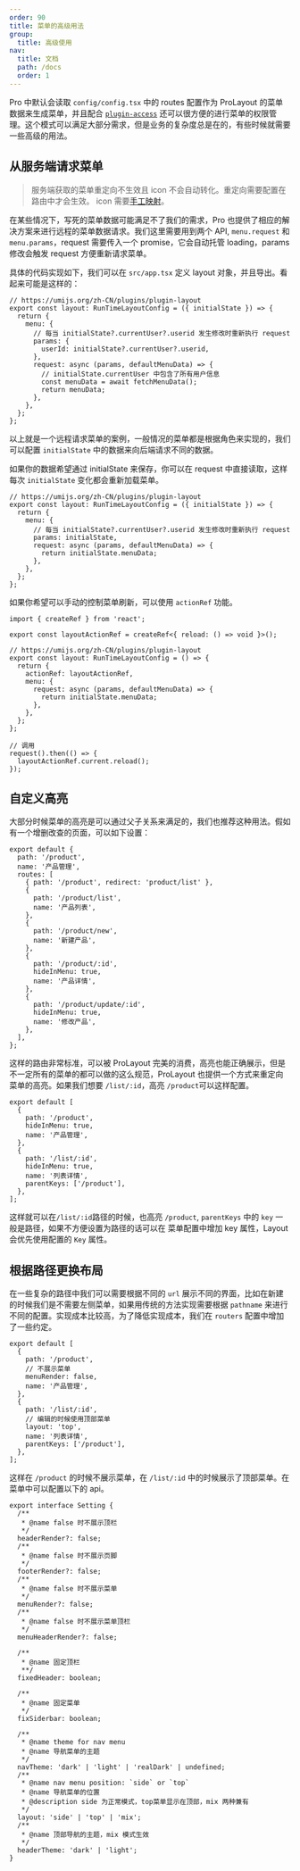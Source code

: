 ```yaml
---
order: 90
title: 菜单的高级用法
group:
  title: 高级使用
nav:
  title: 文档
  path: /docs
  order: 1
---
```


Pro 中默认会读取 `config/config.tsx` 中的 routes 配置作为 ProLayout 的菜单数据来生成菜单，并且配合 [`plugin-access`](https://umijs.org/zh-CN/plugins/plugin-access) 还可以很方便的进行菜单的权限管理。这个模式可以满足大部分需求，但是业务的复杂度总是在的，有些时候就需要一些高级的用法。

## 从服务端请求菜单

> 服务端获取的菜单重定向不生效且 icon 不会自动转化。重定向需要配置在路由中才会生效。 icon 需要[手工映射](https://github.com/ant-design/ant-design-pro/issues/8101)。

在某些情况下，写死的菜单数据可能满足不了我们的需求，Pro 也提供了相应的解决方案来进行远程的菜单数据请求。我们这里需要用到两个 API, `menu.request` 和 `menu.params`，request 需要传入一个 promise，它会自动托管 loading，params 修改会触发 request 方便重新请求菜单。

具体的代码实现如下，我们可以在 `src/app.tsx` 定义 layout 对象，并且导出。看起来可能是这样的：

```tsx | pure
// https://umijs.org/zh-CN/plugins/plugin-layout
export const layout: RunTimeLayoutConfig = ({ initialState }) => {
  return {
    menu: {
      // 每当 initialState?.currentUser?.userid 发生修改时重新执行 request
      params: {
        userId: initialState?.currentUser?.userid,
      },
      request: async (params, defaultMenuData) => {
        // initialState.currentUser 中包含了所有用户信息
        const menuData = await fetchMenuData();
        return menuData;
      },
    },
  };
};
```

以上就是一个远程请求菜单的案例，一般情况的菜单都是根据角色来实现的，我们可以配置 `initialState` 中的数据来向后端请求不同的数据。

如果你的数据希望通过 initialState 来保存，你可以在 request 中直接读取，这样每次 `initialState` 变化都会重新加载菜单。

```tsx | pure
// https://umijs.org/zh-CN/plugins/plugin-layout
export const layout: RunTimeLayoutConfig = ({ initialState }) => {
  return {
    menu: {
      // 每当 initialState?.currentUser?.userid 发生修改时重新执行 request
      params: initialState,
      request: async (params, defaultMenuData) => {
        return initialState.menuData;
      },
    },
  };
};
```

如果你希望可以手动的控制菜单刷新，可以使用 `actionRef` 功能。

```tsx | pure
import { createRef } from 'react';

export const layoutActionRef = createRef<{ reload: () => void }>();

// https://umijs.org/zh-CN/plugins/plugin-layout
export const layout: RunTimeLayoutConfig = () => {
  return {
    actionRef: layoutActionRef,
    menu: {
      request: async (params, defaultMenuData) => {
        return initialState.menuData;
      },
    },
  };
};

// 调用
request().then(() => {
  layoutActionRef.current.reload();
});
```

## 自定义高亮

大部分时候菜单的高亮是可以通过父子关系来满足的，我们也推荐这种用法。假如有一个增删改查的页面，可以如下设置：

```tsx | pure
export default {
  path: '/product',
  name: '产品管理',
  routes: [
    { path: '/product', redirect: 'product/list' },
    {
      path: '/product/list',
      name: '产品列表',
    },
    {
      path: '/product/new',
      name: '新建产品',
    },
    {
      path: '/product/:id',
      hideInMenu: true,
      name: '产品详情',
    },
    {
      path: '/product/update/:id',
      hideInMenu: true,
      name: '修改产品',
    },
  ],
};
```

这样的路由非常标准，可以被 ProLayout 完美的消费，高亮也能正确展示，但是不一定所有的菜单的都可以做的这么规范，ProLayout 也提供一个方式来重定向菜单的高亮。如果我们想要 `/list/:id`，高亮 `/product`可以这样配置。

```tsx | pure
export default [
  {
    path: '/product',
    hideInMenu: true,
    name: '产品管理',
  },
  {
    path: '/list/:id',
    hideInMenu: true,
    name: '列表详情',
    parentKeys: ['/product'],
  },
];
```

这样就可以在`/list/:id`路径的时候，也高亮 `/product`, `parentKeys` 中的 `key` 一般是路径，如果不方便设置为路径的话可以在 菜单配置中增加 key 属性，Layout 会优先使用配置的 `Key` 属性。

## 根据路径更换布局

在一些复杂的路径中我们可以需要根据不同的 `url` 展示不同的界面，比如在新建的时候我们是不需要左侧菜单，如果用传统的方法实现需要根据 `pathname` 来进行不同的配置。实现成本比较高，为了降低实现成本，我们在 `routers` 配置中增加了一些约定。

```tsx | pure
export default [
  {
    path: '/product',
    // 不展示菜单
    menuRender: false,
    name: '产品管理',
  },
  {
    path: '/list/:id',
    // 编辑的时候使用顶部菜单
    layout: 'top',
    name: '列表详情',
    parentKeys: ['/product'],
  },
];
```

这样在 `/product` 的时候不展示菜单，在 `/list/:id` 中的时候展示了顶部菜单。在菜单中可以配置以下的 api。

```tsx | pure
export interface Setting {
  /**
   * @name false 时不展示顶栏
   */
  headerRender?: false;
  /**
   * @name false 时不展示页脚
   */
  footerRender?: false;
  /**
   * @name false 时不展示菜单
   */
  menuRender?: false;
  /**
   * @name false 时不展示菜单顶栏
   */
  menuHeaderRender?: false;

  /**
   * @name 固定顶栏
   **/
  fixedHeader: boolean;

  /**
   * @name 固定菜单
   */
  fixSiderbar: boolean;

  /**
   * @name theme for nav menu
   * @name 导航菜单的主题
   */
  navTheme: 'dark' | 'light' | 'realDark' | undefined;
  /**
   * @name nav menu position: `side` or `top`
   * @name 导航菜单的位置
   * @description side 为正常模式，top菜单显示在顶部，mix 两种兼有
   */
  layout: 'side' | 'top' | 'mix';
  /**
   * @name 顶部导航的主题，mix 模式生效
   */
  headerTheme: 'dark' | 'light';
}
```
